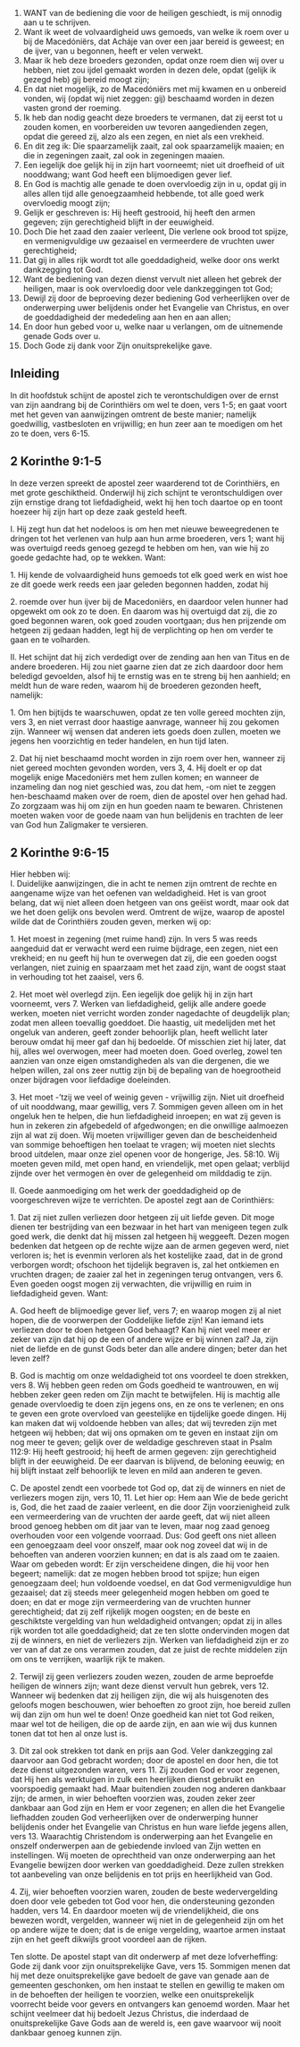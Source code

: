 1. WANT van de bediening die voor de heiligen geschiedt, is mij onnodig aan u te schrijven.
2. Want ik weet de volvaardigheid uws gemoeds, van welke ik roem over u bij de Macedóniërs, dat Acháje van over een jaar bereid is geweest; en de ijver, van u begonnen, heeft er velen verwekt.
3. Maar ik heb deze broeders gezonden, opdat onze roem dien wij over u hebben, niet zou ijdel gemaakt worden in dezen dele, opdat (gelijk ik gezegd heb) gij bereid moogt zijn;
4. En dat niet mogelijk, zo de Macedóniërs met mij kwamen en u onbereid vonden, wij (opdat wij niet zeggen: gij) beschaamd worden in dezen vasten grond der roeming.
5. Ik heb dan nodig geacht deze broeders te vermanen, dat zij eerst tot u zouden komen, en voorbereiden uw tevoren aangedienden zegen, opdat die gereed zij, alzo als een zegen, en niet als een vrekheid.
6. En dit zeg ik: Die spaarzamelijk zaait, zal ook spaarzamelijk maaien; en die in zegeningen zaait, zal ook in zegeningen maaien.
7. Een iegelijk doe gelijk hij in zijn hart voorneemt; niet uit droefheid of uit nooddwang; want God heeft een blijmoedigen gever lief.
8. En God is machtig alle genade te doen overvloedig zijn in u, opdat gij in alles allen tijd alle genoegzaamheid hebbende, tot alle goed werk overvloedig moogt zijn;
9. Gelijk er geschreven is: Hij heeft gestrooid, hij heeft den armen gegeven; zijn gerechtigheid blijft in der eeuwigheid.
10. Doch Die het zaad den zaaier verleent, Die verlene ook brood tot spijze, en vermenigvuldige uw gezaaisel en vermeerdere de vruchten uwer gerechtigheid;
11. Dat gij in alles rijk wordt tot alle goeddadigheid, welke door ons werkt dankzegging tot God.
12. Want de bediening van dezen dienst vervult niet alleen het gebrek der heiligen, maar is ook overvloedig door vele dankzeggingen tot God;
13. Dewijl zij door de beproeving dezer bediening God verheerlijken over de onderwerping uwer belijdenis onder het Evangelie van Christus, en over de goeddadigheid der mededeling aan hen en aan allen;
14. En door hun gebed voor u, welke naar u verlangen, om de uitnemende genade Gods over u.
15. Doch Gode zij dank voor Zijn onuitsprekelijke gave.

## Inleiding

In dit hoofdstuk schijnt de apostel zich te verontschuldigen over de ernst van zijn aandrang bij de Corinthiërs om wel te doen, vers 1-5; en gaat voort met het geven van aanwijzingen omtrent de beste manier; namelijk goedwillig, vastbesloten en vrijwillig; en hun zeer aan te moedigen om het zo te doen, vers 6-15. 

## 2 Korinthe 9:1-5 
In deze verzen spreekt de apostel zeer waarderend tot de Corinthiërs, en met grote geschiktheid. Onderwijl hij zich schijnt te verontschuldigen over zijn ernstige drang tot liefdadigheid, wekt hij hen toch daartoe op en toont hoezeer hij zijn hart op deze zaak gesteld heeft. 

I. Hij zegt hun dat het nodeloos is om hen met nieuwe beweegredenen te dringen tot het verlenen van hulp aan hun arme broederen, vers 1; want hij was overtuigd reeds genoeg gezegd te hebben om hen, van wie hij zo goede gedachte had, op te wekken. Want: 

1\. Hij kende de volvaardigheid huns gemoeds tot elk goed werk en wist hoe ze dit goede werk reeds een jaar geleden begonnen hadden, zodat hij 

2\. roemde over hun ijver bij de Macedoniërs, en daardoor velen hunner had opgewekt om ook zo te doen. En daarom was hij overtuigd dat zij, die zo goed begonnen waren, ook goed zouden voortgaan; dus hen prijzende om hetgeen zij gedaan hadden, legt hij de verplichting op hen om verder te gaan en te volharden. 

II. Het schijnt dat hij zich verdedigt over de zending aan hen van Titus en de andere broederen. Hij zou niet gaarne zien dat ze zich daardoor door hem beledigd gevoelden, alsof hij te ernstig was en te streng bij hen aanhield; en meldt hun de ware reden, waarom hij de broederen gezonden heeft, namelijk: 

1\. Om hen bijtijds te waarschuwen, opdat ze ten volle gereed mochten zijn, vers 3, en niet verrast door haastige aanvrage, wanneer hij zou gekomen zijn. Wanneer wij wensen dat anderen iets goeds doen zullen, moeten we jegens hen voorzichtig en teder handelen, en hun tijd laten. 

2\. Dat hij niet beschaamd mocht worden in zijn roem over hen, wanneer zij niet gereed mochten gevonden worden, vers 3, 4. Hij doelt er op dat mogelijk enige Macedoniërs met hem zullen komen; en wanneer de inzameling dan nog niet geschied was, zou dat hem, -om niet te zeggen hen-beschaamd maken over de roem, dien de apostel over hen gehad had. Zo zorgzaam was hij om zijn en hun goeden naam te bewaren. Christenen moeten waken voor de goede naam van hun belijdenis en trachten de leer van God hun Zaligmaker te versieren. 

## 2 Korinthe 9:6-15 
Hier hebben wij:  
I. Duidelijke aanwijzingen, die in acht te nemen zijn omtrent de rechte en aangename wijze van het oefenen van weldadigheid. Het is van groot belang, dat wij niet alleen doen hetgeen van ons geëist wordt, maar ook dat we het doen gelijk ons bevolen werd. Omtrent de wijze, waarop de apostel wilde dat de Corinthiërs zouden geven, merken wij op: 

1\. Het moest in zegening (met ruime hand) zijn. In vers 5 was reeds aangeduid dat er verwacht werd een ruime bijdrage, een zegen, niet een vrekheid; en nu geeft hij hun te overwegen dat zij, die een goeden oogst verlangen, niet zuinig en spaarzaam met het zaad zijn, want de oogst staat in verhouding tot het zaaisel, vers 6. 

2\. Het moet wèl overlegd zijn. Een iegelijk doe gelijk hij in zijn hart voorneemt, vers 7. Werken van liefdadigheid, gelijk alle andere goede werken, moeten niet verricht worden zonder nagedachte of deugdelijk plan; zodat men alleen toevallig goeddoet. Die haastig, uit medelijden met het ongeluk van anderen, geeft zonder behoorlijk plan, heeft wellicht later berouw omdat hij meer gaf dan hij bedoelde. Of misschien ziet hij later, dat hij, alles wel overwogen, meer had moeten doen. Goed overleg, zowel ten aanzien van onze eigen omstandigheden als van die dergenen, die we helpen willen, zal ons zeer nuttig zijn bij de bepaling van de hoegrootheid onzer bijdragen voor liefdadige doeleinden. 

3\. Het moet -’tzij we veel of weinig geven - vrijwillig zijn. Niet uit droefheid of uit nooddwang, maar gewillig, vers 7. Sommigen geven alleen om in het ongeluk hen te helpen, die hun liefdadigheid inroepen; en wat zij geven is hun in zekeren zin afgebedeld of afgedwongen; en die onwillige aalmoezen zijn al wat zij doen. Wij moeten vrijwilliger geven dan de bescheidenheid van sommige behoeftigen hen toelaat te vragen; wij moeten niet slechts brood uitdelen, maar onze ziel openen voor de hongerige, Jes. 58:10. Wij moeten geven mild, met open hand, en vriendelijk, met open gelaat; verblijd zijnde over het vermogen èn over de gelegenheid om milddadig te zijn. 

II. Goede aanmoediging om het werk der goeddadigheid op de voorgeschreven wijze te verrichten. De apostel zegt aan de Corinthiërs: 

1\. Dat zij niet zullen verliezen door hetgeen zij uit liefde geven. Dit moge dienen ter bestrijding van een bezwaar in het hart van menigeen tegen zulk goed werk, die denkt dat hij missen zal hetgeen hij weggeeft. Dezen mogen bedenken dat hetgeen op de rechte wijze aan de armen gegeven werd, niet verloren is; het is evenmin verloren als het kostelijke zaad, dat in de grond verborgen wordt; ofschoon het tijdelijk begraven is, zal het ontkiemen en vruchten dragen; de zaaier zal het in zegeningen terug ontvangen, vers 6. Even goeden oogst mogen zij verwachten, die vrijwillig en ruim in liefdadigheid geven. Want: 

A. God heeft de blijmoedige gever lief, vers 7; en waarop mogen zij al niet hopen, die de voorwerpen der Goddelijke liefde zijn! Kan iemand iets verliezen door te doen hetgeen God behaagt? Kan hij niet veel meer er zeker van zijn dat hij op de een of andere wijze er bij winnen zal? Ja, zijn niet de liefde en de gunst Gods beter dan alle andere dingen; beter dan het leven zelf? 

B. God is machtig om onze weldadigheid tot ons voordeel te doen strekken, vers 8. Wij hebben geen reden om Gods goedheid te wantrouwen, en wij hebben zeker geen reden om Zijn macht te betwijfelen. Hij is machtig alle genade overvloedig te doen zijn jegens ons, en ze ons te verlenen; en ons te geven een grote overvloed van geestelijke en tijdelijke goede dingen. Hij kan maken dat wij voldoende hebben van alles; dat wij tevreden zijn met hetgeen wij hebben; dat wij ons opmaken om te geven en instaat zijn om nog meer te geven; gelijk over de weldadige geschreven staat in Psalm 112:9: Hij heeft gestrooid; hij heeft de armen gegeven: zijn gerechtigheid blijft in der eeuwigheid. De eer daarvan is blijvend, de beloning eeuwig; en hij blijft instaat zelf behoorlijk te leven en mild aan anderen te geven. 

C. De apostel zendt een voorbede tot God op, dat zij de winners en niet de verliezers mogen zijn, vers 10, 11. Let hier op:
Hem aan Wie de bede gericht is, God, die het zaad de zaaier verleent, en die door Zijn voorzienigheid zulk een vermeerdering van de vruchten der aarde geeft, dat wij niet alleen brood genoeg hebben om dit jaar van te leven, maar nog zaad genoeg overhouden voor een volgende voorraad. Dus: God geeft ons niet alleen een genoegzaam deel voor onszelf, maar ook nog zoveel dat wij in de behoeften van anderen voorzien kunnen; en dat is als zaad om te zaaien. 
Waar om gebeden wordt: Er zijn verscheidene dingen, die hij voor hen begeert; namelijk: dat ze mogen hebben brood tot spijze; hun eigen genoegzaam deel; hun voldoende voedsel, en dat God vermenigvuldige hun gezaaisel; dat zij steeds meer gelegenheid mogen hebben om goed te doen; en dat er moge zijn vermeerdering van de vruchten hunner gerechtigheid; dat zij zelf rijkelijk mogen oogsten; en de beste en geschiktste vergelding van hun weldadigheid ontvangen; opdat zij in alles rijk worden tot alle goeddadigheid; dat ze ten slotte ondervinden mogen dat zij de winners, en niet de verliezers zijn. Werken van liefdadigheid zijn er zo ver van af dat ze ons verarmen zouden, dat ze juist de rechte middelen zijn om ons te verrijken, waarlijk rijk te maken. 

2\. Terwijl zij geen verliezers zouden wezen, zouden de arme beproefde heiligen de winners zijn; want deze dienst vervult hun gebrek, vers 12. Wanneer wij bedenken dat zij heiligen zijn, die wij als huisgenoten des geloofs mogen beschouwen, wier behoeften zo groot zijn, hoe bereid zullen wij dan zijn om hun wel te doen! Onze goedheid kan niet tot God reiken, maar wel tot de heiligen, die op de aarde zijn, en aan wie wij dus kunnen tonen dat tot hen al onze lust is. 

3\. Dit zal ook strekken tot dank en prijs aan God. Veler dankzegging zal daarvoor aan God gebracht worden; door de apostel en door hen, die tot deze dienst uitgezonden waren, vers 11. Zij zouden God er voor zegenen, dat Hij hen als werktuigen in zulk een heerlijken dienst gebruikt en voorspoedig gemaakt had. Maar buitendien zouden nog anderen dankbaar zijn; de armen, in wier behoeften voorzien was, zouden zeker zeer dankbaar aan God zijn en Hem er voor zegenen; en allen die het Evangelie liefhadden zouden God verheerlijken over de onderwerping hunner belijdenis onder het Evangelie van Christus en hun ware liefde jegens allen, vers 13. Waarachtig Christendom is onderwerping aan het Evangelie en onszelf onderwerpen aan de gebiedende invloed van Zijn wetten en instellingen. Wij moeten de oprechtheid van onze onderwerping aan het Evangelie bewijzen door werken van goeddadigheid. Deze zullen strekken tot aanbeveling van onze belijdenis en tot prijs en heerlijkheid van God. 

4\. Zij, wier behoeften voorzien waren, zouden de beste wedervergelding doen door vele gebeden tot God voor hen, die ondersteuning gezonden hadden, vers 14. En  daardoor moeten wij de vriendelijkheid, die ons bewezen wordt, vergelden, wanneer wij niet in de gelegenheid zijn om het op andere wijze te doen; dat is de enige vergelding, waartoe armen instaat zijn en het geeft dikwijls groot voordeel aan de rijken. 

Ten slotte. De apostel stapt van dit onderwerp af met deze lofverheffing: Gode zij dank voor zijn onuitsprekelijke Gave, vers 15. Sommigen menen dat hij met deze onuitsprekelijke gave bedoelt de gave van genade aan de gemeenten geschonken, om hen instaat te stellen en gewillig te maken om in de behoeften der heiligen te voorzien, welke een onuitsprekelijk voorrecht beide voor gevers en ontvangers kan genoemd worden. Maar het schijnt veelmeer dat hij bedoelt Jezus Christus, die inderdaad de onuitsprekelijke Gave Gods aan de wereld is, een gave waarvoor wij nooit dankbaar genoeg kunnen zijn. 

